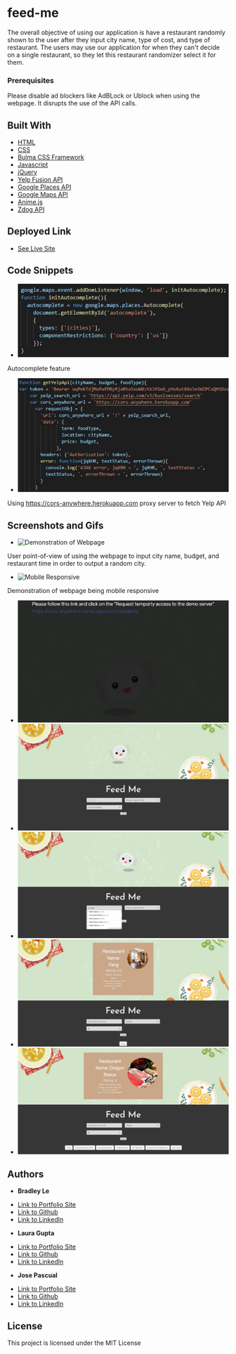 # feed-me

The overall objective of using our application is have a restaurant randomly shown to the user after they input city name, type of cost, and type of restaurant. The users may use our application for when they can't decide on a single restaurant, so they let this restaurant randomizer select it for them.

### Prerequisites

Please disable ad blockers like AdBLock or Ublock when using the webpage. It disrupts the use of the API calls.

## Built With

* [HTML](https://developer.mozilla.org/en-US/docs/Web/HTML)
* [CSS](https://developer.mozilla.org/en-US/docs/Web/CSS)
* [Bulma CSS Framework](https://bulma.io/documentation/)
* [Javascript](https://developer.mozilla.org/en-US/docs/Web/JavaScript)
* [jQuery](https://api.jquery.com/)
* [Yelp Fusion API](https://www.yelp.com/developers/documentation/v3/get_started)
* [Google Places API](https://developers.google.com/maps/documentation/javascript/places-autocomplete)
* [Google Maps API](https://developers.google.com/maps)
* [Anime.js](https://animejs.com/documentation/)
* [Zdog API](https://zzz.dog/api)

## Deployed Link

* [See Live Site](https://pentazoned.github.io/feed-me/)

## Code Snippets

* ![Code Snippet 1](https://github.com/PentaZoned/feed-me/blob/main/assets/images/codeSnippet1.jpg)

Autocomplete feature

* ![Code Snippet 2](https://github.com/PentaZoned/feed-me/blob/main/assets/images/codeSnippet2.jpg)

Using https://cors-anywhere.herokuapp.com proxy server to fetch Yelp API

## Screenshots and Gifs

* ![Demonstration of Webpage](https://github.com/PentaZoned/feed-me/blob/main/assets/images/demonstration.gif)

User point-of-view of using the webpage to input city name, budget, and restaurant time in order to output a random city.

* ![Mobile Responsive](https://github.com/PentaZoned/feed-me/blob/main/assets/images/mobileResponsive.gif)

Demonstration of webpage being mobile responsive

* ![Screenshot1](https://github.com/PentaZoned/feed-me/blob/main/assets/images/screenshot1.jpg)
* ![Screenshot2](https://github.com/PentaZoned/feed-me/blob/main/assets/images/screenshot2.jpg)
* ![Screenshot3](https://github.com/PentaZoned/feed-me/blob/main/assets/images/screenshot3.jpg)
* ![Screenshot4](https://github.com/PentaZoned/feed-me/blob/main/assets/images/screenshot4.jpg)
* ![Screenshot5](https://github.com/PentaZoned/feed-me/blob/main/assets/images/screenshot5.jpg)


## Authors

* **Bradley Le** 

- [Link to Portfolio Site](https://pentazoned.github.io/portfolio-1/)
- [Link to Github](https://github.com/PentaZoned)
- [Link to LinkedIn](https://www.linkedin.com/in/bradley-le-/)

* **Laura Gupta** 

- [Link to Portfolio Site](https://lauragupta.github.io/resumepage/)
- [Link to Github](https://github.com/lauragupta?tab=repositories)
- [Link to LinkedIn](https://www.linkedin.com/in/laura-gupta-5a277158/)


* **Jose Pascual** 

- [Link to Portfolio Site](https://plotinusspascual.github.io/my-portfolio/)
- [Link to Github](https://github.com/plotinusspascual)
- [Link to LinkedIn](https://www.linkedin.com/in/jose-plotinuss-pascual/)


## License

This project is licensed under the MIT License 

